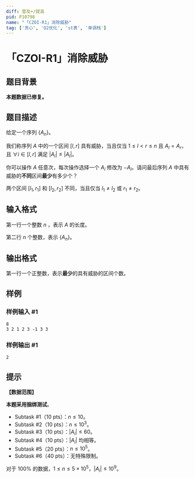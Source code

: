 ```yaml
---
diff: 普及+/提高
pid: P10798
name: "「CZOI-R1」消除威胁"
tag: ['贪心', 'O2优化', 'st表', '单调栈']
---
```

# 「CZOI-R1」消除威胁
## 题目背景

**本题数据已修复。**
## 题目描述

给定一个序列 $\{A_n\}$。

我们称序列 $A$ 中的一个区间 $[l,r]$ 具有威胁，当且仅当 $1\le l<r\le n$ 且 $A_l=A_r$，且 $\forall i\in[l,r]$ 满足 $|A_i|\le|A_l|$。

你可以操作 $A$ 任意次，每次操作选择一个 $A_i$ 修改为 $-A_i$。请问最后序列 $A$ 中具有威胁的**不同**区间**最少**有多少个？



两个区间 $[l_1,r_1]$ 和 $[l_2,r_2]$ 不同，当且仅当 $l_1 \ne l_2$ 或 $r_1 \ne r_2$。


## 输入格式

第一行一个整数 $n$ ，表示 $A$ 的长度。

第二行 $n$ 个整数，表示 $\{A_n\}$。
## 输出格式

第一行一个正整数，表示**最少**的具有威胁的区间个数。
## 样例

### 样例输入 #1
```
8
3 2 1 2 3 -1 3 3
```
### 样例输出 #1
```
2
```
## 提示

**【数据范围】**

**本题采用捆绑测试**。
- Subtask #1（$10\text{ pts}$）：$n\le10$。
- Subtask #2（$10\text{ pts}$）：$n\le10^3$。
- Subtask #3（$10\text{ pts}$）：$|A_i|\le60$。
- Subtask #4（$10\text{ pts}$）：$|A_i|$ 均相等。
- Subtask #5（$20\text{ pts}$）：$n\le10^5$。
- Subtask #6（$40\text{ pts}$）：无特殊限制。

对于 $100\%$ 的数据，$1\le n\le5\times10^5$，$|A_i|\le10^9$。
